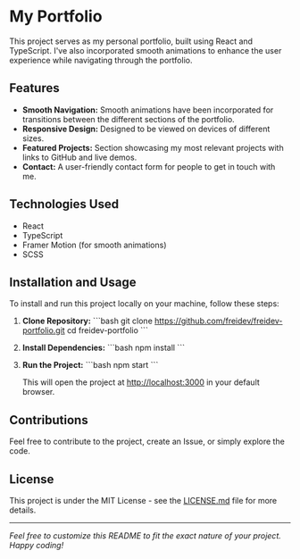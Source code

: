 # My Portfolio

This project serves as my personal portfolio, built using React and TypeScript. I've also incorporated smooth animations to enhance the user experience while navigating through the portfolio.

## Features

- **Smooth Navigation:** Smooth animations have been incorporated for transitions between the different sections of the portfolio.
- **Responsive Design:** Designed to be viewed on devices of different sizes.
- **Featured Projects:** Section showcasing my most relevant projects with links to GitHub and live demos.
- **Contact:** A user-friendly contact form for people to get in touch with me.

## Technologies Used

- React
- TypeScript
- Framer Motion (for smooth animations)
- SCSS

## Installation and Usage

To install and run this project locally on your machine, follow these steps:

1. **Clone Repository:**
   \```bash
   git clone https://github.com/freidev/freidev-portfolio.git
   cd freidev-portfolio
   \```

2. **Install Dependencies:**
   \```bash
   npm install
   \```

3. **Run the Project:**
   \```bash
   npm start
   \```

   This will open the project at [http://localhost:3000](http://localhost:3000) in your default browser.

## Contributions

Feel free to contribute to the project, create an Issue, or simply explore the code.

## License

This project is under the MIT License - see the [LICENSE.md](LICENSE.md) file for more details.

---

_Feel free to customize this README to fit the exact nature of your project. Happy coding!_
